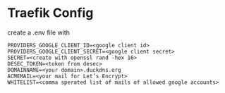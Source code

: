 # Traefik Config

create a .env file with

```dotenv
PROVIDERS_GOOGLE_CLIENT_ID=<google client id>
PROVIDERS_GOOGLE_CLIENT_SECRET=<google client secret>
SECRET=<create with openssl rand -hex 16>
DESEC_TOKEN=<token from desec>
DOMAINNAME=<your domain>.duckdns.org
ACMEMAIL=<your mail for Let’s Encrypt>
WHITELIST=<comma sperated list of mails of allowed google accounts>
```

